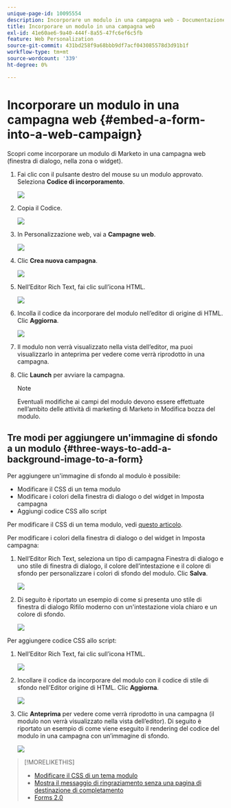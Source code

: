 ```yaml
---
unique-page-id: 10095554
description: Incorporare un modulo in una campagna web - Documentazione di Marketo - Documentazione del prodotto
title: Incorporare un modulo in una campagna web
exl-id: 41e60ae6-9a40-444f-8a55-47fc6ef6c5fb
feature: Web Personalization
source-git-commit: 431bd258f9a68bbb9df7acf043085578d3d91b1f
workflow-type: tm+mt
source-wordcount: '339'
ht-degree: 0%

---
```


# Incorporare un modulo in una campagna web {#embed-a-form-into-a-web-campaign}

Scopri come incorporare un modulo di Marketo in una campagna web (finestra di dialogo, nella zona o widget).

1. Fai clic con il pulsante destro del mouse su un modulo approvato. Seleziona **Codice di incorporamento**.

   ![](assets/image2015-12-16-10-3a58-3a39.png)

1. Copia il Codice.

   ![](assets/image2015-12-16-11-3a16-3a24.png)

1. In Personalizzazione web, vai a **Campagne web**.

   ![](assets/web-campaigns-hand-7.jpg)

1. Clic **Crea nuova campagna**.

   ![](assets/create-new-web-campaign-hand-1.jpg)

1. Nell’Editor Rich Text, fai clic sull’icona HTML.

   ![](assets/five-1.png)

1. Incolla il codice da incorporare del modulo nell’editor di origine di HTML. Clic **Aggiorna**.

   ![](assets/six-1.png)

1. Il modulo non verrà visualizzato nella vista dell’editor, ma puoi visualizzarlo in anteprima per vedere come verrà riprodotto in una campagna.

1. Clic **Launch** per avviare la campagna.

   >[!NOTE]
   >
   >Eventuali modifiche ai campi del modulo devono essere effettuate nell’ambito delle attività di marketing di Marketo in Modifica bozza del modulo.

## Tre modi per aggiungere un&#39;immagine di sfondo a un modulo {#three-ways-to-add-a-background-image-to-a-form}

Per aggiungere un&#39;immagine di sfondo al modulo è possibile:

* Modificare il CSS di un tema modulo
* Modificare i colori della finestra di dialogo o del widget in Imposta campagna
* Aggiungi codice CSS allo script

Per modificare il CSS di un tema modulo, vedi [questo articolo](/help/marketo/product-docs/demand-generation/forms/form-design/edit-the-css-of-a-form-theme.md).

Per modificare i colori della finestra di dialogo o del widget in Imposta campagna:

1. Nell’Editor Rich Text, seleziona un tipo di campagna Finestra di dialogo e uno stile di finestra di dialogo, il colore dell’intestazione e il colore di sfondo per personalizzare i colori di sfondo del modulo. Clic **Salva**.

   ![](assets/image2015-12-29-18-3a28-3a31.png)

1. Di seguito è riportato un esempio di come si presenta uno stile di finestra di dialogo Rifilo moderno con un&#39;intestazione viola chiaro e un colore di sfondo.

   ![](assets/image2015-12-29-18-3a27-3a31.png)

Per aggiungere codice CSS allo script:

1. Nell’Editor Rich Text, fai clic sull’icona HTML.

   ![](assets/image2015-12-29-17-3a56-3a13.png)

1. Incollare il codice da incorporare del modulo con il codice di stile di sfondo nell&#39;Editor origine di HTML. Clic **Aggiorna**.

   ![](assets/image2015-12-29-18-3a1-3a15.png)

1. Clic **Anteprima** per vedere come verrà riprodotto in una campagna (il modulo non verrà visualizzato nella vista dell’editor). Di seguito è riportato un esempio di come viene eseguito il rendering del codice del modulo in una campagna con un’immagine di sfondo.

   ![](assets/image2015-12-29-18-3a20-3a35.png)

>[!MORELIKETHIS]
>
>* [Modificare il CSS di un tema modulo](/help/marketo/product-docs/demand-generation/forms/form-design/edit-the-css-of-a-form-theme.md)
>* [Mostra il messaggio di ringraziamento senza una pagina di destinazione di completamento](https://developers.marketo.com/blog/show-thank-you-message-without-a-follow-up-landing-page/)
>* [Forms 2.0](https://developers.marketo.com/documentation/websites/forms-2-0/)
